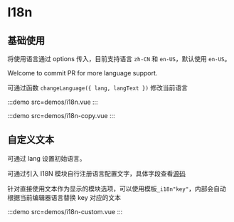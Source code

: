 # I18n

## 基础使用

将使用语言通过 options 传入，目前支持语言 `zh-CN` 和 `en-US`，默认使用 `en-US`。

Welcome to commit PR for more language support.

可通过函数 `changeLanguage({ lang, langText })` 修改当前语言

:::demo src=demos/i18n.vue
:::

:::demo src=demos/i18n-copy.vue
:::

## 自定义文本

可通过 lang 设置初始语言。

可通过引入 I18N 模块自行注册语言配置文字，具体字段查看[源码](https://github.com/opentiny/tiny-editor/blob/main/packages/fluent-editor/src/config/i18n/en-us.ts)

针对直接使用文本作为显示的模块选项，可以使用模板`_i18n"key"`，内部会自动根据当前编辑器语言替换 key 对应的文本

:::demo src=demos/i18n-custom.vue
:::
